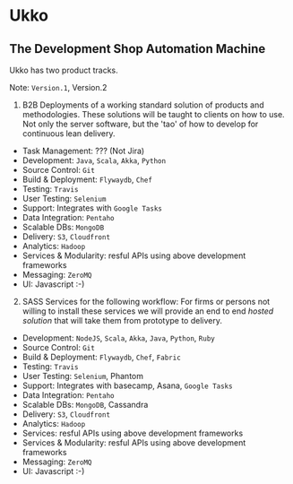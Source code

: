 Ukko
====

## The Development Shop Automation Machine

Ukko has two product tracks.

Note: `Version.1`, Version.2

1. B2B Deployments of a working standard solution of products and methodologies.
   These solutions will be taught to clients on how to use.
   Not only the server software, but the 'tao' of how to develop for
   continuous lean delivery.

  - Task Management: ??? (Not Jira)
  - Development: `Java`, `Scala`, `Akka`, `Python`
  - Source Control: `Git`
  - Build & Deployment: `Flywaydb`, `Chef`
  - Testing: `Travis`
  - User Testing: `Selenium`
  - Support: Integrates with `Google Tasks`
  - Data Integration: `Pentaho`
  - Scalable DBs: `MongoDB`
  - Delivery: `S3`, `Cloudfront`
  - Analytics: `Hadoop`
  - Services & Modularity: resful APIs using above development frameworks
  - Messaging: `ZeroMQ`
  - UI: Javascript :-)


2. SASS Services for the following workflow:
   For firms or persons not willing to install these services we will provide
   an end to end _hosted solution_ that will take them from prototype to
   delivery.

  - Development: `NodeJS`, `Scala`, `Akka`, `Java`, `Python`, `Ruby`
  - Source Control: `Git`
  - Build & Deployment: `Flywaydb`, `Chef`, `Fabric`
  - Testing: `Travis`
  - User Testing: `Selenium`, Phantom
  - Support: Integrates with basecamp, Asana, `Google Tasks`
  - Data Integration: `Pentaho`
  - Scalable DBs: `MongoDB`, Cassandra
  - Delivery: `S3`, `Cloudfront`
  - Analytics: `Hadoop`
  - Services: resful APIs using above development frameworks
  - Services & Modularity: resful APIs using above development frameworks
  - Messaging: `ZeroMQ`
  - UI: Javascript :-)
